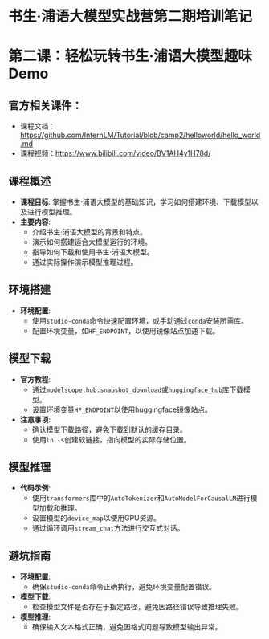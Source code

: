 # 书生·浦语大模型实战营第二期培训笔记
# 第二课：轻松玩转书生·浦语大模型趣味 Demo


## 官方相关课件：
- 课程文档：https://github.com/InternLM/Tutorial/blob/camp2/helloworld/hello_world.md
- 课程视频：https://www.bilibili.com/video/BV1AH4y1H78d/

## 课程概述
- **课程目标**: 掌握书生·浦语大模型的基础知识，学习如何搭建环境、下载模型以及进行模型推理。
- **主要内容**:
  - 介绍书生·浦语大模型的背景和特点。
  - 演示如何搭建适合大模型运行的环境。
  - 指导如何下载和使用书生·浦语大模型。
  - 通过实际操作演示模型推理过程。

## 环境搭建
- **环境配置**:
  - 使用`studio-conda`命令快速配置环境，或手动通过`conda`安装所需库。
  - 配置环境变量，如`HF_ENDPOINT`，以使用镜像站点加速下载。

## 模型下载
- **官方教程**:
  - 通过`modelscope.hub.snapshot_download`或`huggingface_hub`库下载模型。
  - 设置环境变量`HF_ENDPOINT`以使用huggingface镜像站点。
- **注意事项**:
  - 确认模型下载路径，避免下载到默认的缓存目录。
  - 使用`ln -s`创建软链接，指向模型的实际存储位置。

## 模型推理
- **代码示例**:
  - 使用`transformers`库中的`AutoTokenizer`和`AutoModelForCausalLM`进行模型加载和推理。
  - 设置模型的`device_map`以使用GPU资源。
  - 通过循环调用`stream_chat`方法进行交互式对话。

## 避坑指南
- **环境配置**:
  - 确保`studio-conda`命令正确执行，避免环境变量配置错误。
- **模型下载**:
  - 检查模型文件是否存在于指定路径，避免因路径错误导致推理失败。
- **模型推理**:
  - 确保输入文本格式正确，避免因格式问题导致模型输出异常。
